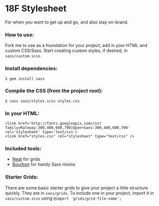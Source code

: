 18F Stylesheet
======================

For when you want to get up and go, and also stay on-brand.

### How to use:
Fork me to use as a foundation for your project, add in your HTML and custom CSS/Sass.
Start creating custom styles, if desired, in ```sass/custom.scss```.

### Install dependencies:
```
$ gem install sass
```

### Compile the CSS (from the project root): 
```
$ sass sass/styles.scss styles.css
```

### In your HTML:

```
<link href='http://fonts.googleapis.com/css?family=Raleway:300,400,600,700|Open+Sans:300,400,600,700' rel='stylesheet' type='text/css'>
<link href="styles.css" rel="stylesheet" type="text/css" />
```

### Included tools:

- [Neat](http://neat.bourbon.io/) for grids
- [Bourbon](http://bourbon.io/) for handy Sass mixins

### Starter Grids:

There are some basic starter grids to give your project a little structure quickly. They are in ```sass/grids```. To include one in your project, import it in ```sass/custom.scss``` using ```@import 'grids/grid-file-name';```
